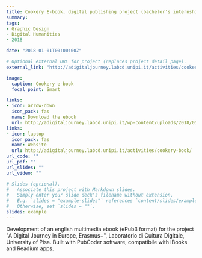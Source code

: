 ```yaml
---
title: Cookery E-book, digital publishing project (bachelor's internship)
summary: 
tags:
- Graphic Design
- Digital Humanities
- 2018

date: "2018-01-01T00:00:00Z"

# Optional external URL for project (replaces project detail page).
external_link: "http://adigitaljourney.labcd.unipi.it/activities/cookery-book/"

image:
  caption: Cookery e-book
  focal_point: Smart

links:
- icon: arrow-down
  icon_pack: fas
  name: Download the ebook
  url: http://adigitaljourney.labcd.unipi.it/wp-content/uploads/2018/05/CookeryE-book-final.epub
links:
- icon: laptop
  icon_pack: fas
  name: Website
  url: http://adigitaljourney.labcd.unipi.it/activities/cookery-book/
url_code: ""
url_pdf: ""
url_slides: ""
url_video: ""

# Slides (optional).
#   Associate this project with Markdown slides.
#   Simply enter your slide deck's filename without extension.
#   E.g. `slides = "example-slides"` references `content/slides/example-slides.md`.
#   Otherwise, set `slides = ""`.
slides: example
---
```


Development of an english multimedia ebook (ePub3 format) for the project "A Digital Journey in Europe, 
Erasmus+", Laboratorio di Cultura Digitale, University of Pisa.
Built with PubCoder software, compatibile with iBooks and Readium apps.
